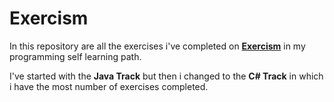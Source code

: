 # Exercism

In this repository are all the exercises i've completed on **[Exercism](https://exercism.io/)** in my programming self learning path.

I've started with the **Java Track** but then i changed to the **C# Track** in which i have the most number of exercises completed.